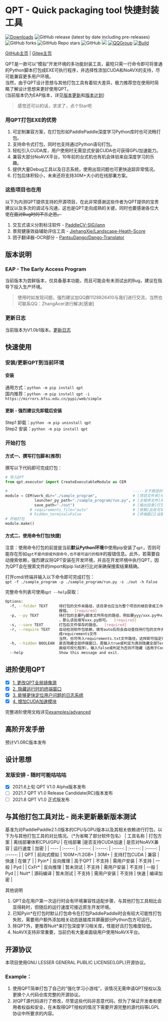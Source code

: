 # QPT - Quick packaging tool 快捷封装工具
[![Downloads](https://static.pepy.tech/personalized-badge/qpt?period=total&units=international_system&left_color=grey&right_color=orange&left_text=Pypi%20User)](https://pepy.tech/project/qpt)
![GitHub release (latest by date including pre-releases)](https://img.shields.io/github/v/release/GT-ZhangAcer/QPT?include_prereleases)
![GitHub forks](https://img.shields.io/github/forks/GT-ZhangAcer/QPT)
![GitHub Repo stars](https://img.shields.io/github/stars/GT-ZhangAcer/QPT)
![GitHub](https://img.shields.io/github/license/GT-ZhangAcer/QPT)
![](https://img.shields.io/badge/%E6%B7%B1%E5%BA%A6%E9%80%82%E9%85%8D-Win7+-9cf)
[![QQGroup](https://img.shields.io/badge/QQ群-1128826410-9cf?logo=tencent-qq&logoColor=000&logoWidth=15)](https://jq.qq.com/?_wv=1027&k=49HB5ymm)
[![Build](https://github.com/GT-ZhangAcer/QPT/actions/workflows/python-publish.yml/badge.svg)](https://github.com/GT-ZhangAcer/QPT/actions/workflows/python-publish.yml)

[GitHub主页](https://github.com/GT-ZhangAcer/QPT) | [Gitee主页](https://gitee.com/GT-zhangacer/QPT)

QPT是一款可以“模拟”开发环境的多功能封装工具，最短只需一行命令即可将普通的Python脚本打包成EXE可执行程序，并选择性添加CUDA和NoAVX的支持，尽可能兼容更多用户环境。    
当然，由于QPT设计思想与其他打包工具有着较大差异，极力推荐您在使用时简略了解设计思想来更好使用QPT。  
(当前版本仍为EAP版本，详见[版本更新](https://github.com/GT-ZhangAcer/QPT#eap---the-early-access-program)和[版本计划](RELEASE.MD)) 

> 感觉还可以的话，求求了，点个Star吧

### 用QPT打包EXE的优势
1. 可定制兼容方案，在打包形如PaddlePaddle深度学习Python库时也可流畅打包。
2. 支持命令式打包，同时也支持通过Python语句打包。
3. 轻松引入CUDA库，用户使用时无需显式安装CUDA也可获得GPU加速能力。
4. 兼容大部分NoAVX平台，10年前的台式机也有机会体验来自深度学习的乐趣。
5. 提供大量Debug工具以及日志系统，使用出现问题也可更快追踪异常情况。
6. 打包后体积较小，未来还将支持30M+大小的在线部署方案。

### 这些项目也在用
以下为内测QPT提供支持的开源项目，在此非常感谢这些作者为QPT提供的宝贵建议以及多次的调试与沟通，这也是QPT走向成熟的关键，同时也要感谢各位大佬~~在面对Bug时的不杀之恩。~~  
1. 交互式语义分割标注软件 - [PaddleCV-SIG/iann](https://github.com/PaddleCV-SIG/iann)
2. 景观健康效益辅助评估工具 - [JiehangXie/Landscape-Heath-Score](https://github.com/JiehangXie/Landscape-Heath-Score)
3. 团子翻译器-OCR部分 - [PantsuDango/Dango-Translator](https://github.com/PantsuDango/Dango-Translator)

## 版本说明
### EAP - The Early Access Program
当前版本为尝鲜版本，仅具备基本功能，而且可能会有未测试出的Bug，建议在指导下投入生产环境。  
> 使用时如发现问题，强烈建议加QQ群1128826410与我们进行交流，当然也可联系QQ：ZhangAcer进行解决[感谢] 

### 更新日志
当前版本为V1.0b1版本。[更新日志](RELEASE.MD)


## 快速使用
### 安装/更新QPT到当前环境
#### 安装
通用方式：`python -m pip install qpt`  
国内推荐：`python -m pip install qpt -i https://mirrors.bfsu.edu.cn/pypi/web/simple`
#### 更新 - 强烈建议先卸载后安装
Step1 卸载：`python -m pip uninstall qpt`  
Step2 安装：`python -m pip install qpt`
### 开始打包

#### 方式一、撰写打包脚本[推荐]
撰写以下代码即可完成打包：  
```python
# 导入QPT
from qpt.executor import CreateExecutableModule as CEM

#                                                        -----关于路径的部分，强烈建议使用绝对路径避免出现问题-----
module = CEM(work_dir="./sample_program",                # [项目文件夹]待打包的目录，并且该目录下需要有↓下方提到的py文件
             launcher_py_path="./sample_program/run.py", # [主程序文件]用户启动EXE文件后，QPT要执行的py文件
             save_path="./out")                          # [输出目录]打包后相关文件的输出目录
           # requirements_file="auto"                    # [依赖]此处可填入依赖文件路径，也可设置为auto自动搜索依赖
           # hidden_terminal=False                       # [终端窗口]设置为True后，运行时将不会展示黑色终端窗口    
# 开始打包
module.make()
```
#### 方式二、使用命令打包[快捷]
注意：使用命令打包的前提是当前**默认Python环境**中使用pip安装了`qpt`，否则可能存在形如`qpt不是内部或外部命令,也不是可运行的程序`的报错信息。此外，若需要自动搜索依赖，强烈建议将QPT安装在开发环境，并且在开发环境中执行QPT，因为QPT会在搜索文件的import和pip list进行比对来确保搜索结果精确。  

打开cmd/终端并输入以下命令即可完成打包：  
`qpt -f ./sample_program -p ./sample_program/run.py -s ./out -h False`  

完整命令列表可使用`qpt --help`获取：
```bash
Options:
  -f, --folder TEXT     待打包的文件夹路径，该目录也应当为整个项目的根目录或工作目录，否则可能会导致出现找不到模块等Python基础
                        报错。  [required]
  -p, --py TEXT         待打包的主要Py脚本文件所在的路径，例如要yyy/xxx.py中xxx.py是需要打包的主要Python文件
                        ，那么该处填写xxx.py即可。  [required]
  -s, --save TEXT       打包后文件保存的路径。  [required]
  -r, --require TEXT    自动检测软件包依赖，填写auto后将会自动查找待打包的文件夹路径中所有py文件的import使用情况，最终生
                        成requirements文件
                        当然，也可传入requirements.txt文件路径，这样即可指定依赖列表进行安装。
  -h, --hidden BOOLEAN  是否隐藏全部终端窗口，若输入true或判定为真则隐藏全部Terminal窗口（适用于使用了PyQT、TK等桌
                        面级可视化程序），输入false或判定为否则不隐藏（适用于Console & 终端程序）。
  --help                Show this message and exit.
```

## 进阶使用QPT
- [x] [1. 更改QPT全局镜像源](examples/advanced/更换镜像源.md)
- [x] [2. 隐藏运行时的终端窗口](examples/advanced/隐藏控制台窗口.md)
- [x] [3. 能够更快定位用户问题的日志系统](examples/advanced/收集用于Debug的用户日志.md)
- [x] [4. 增加CUDA加速模块](examples/advanced/增加CUDA的支持.md)

完整进阶使用文档详见[examples/advanced](examples/advanced)
## 高阶开发手册
预计V1.0RC版本发布
## 设计思想  


### 发版安排 - 随时可能咕咕咕
- [x] 2021.6上旬    QPT V1.0 Alpha版本发布  
- [ ] 2021.7       QPT V1.0 Release Candidate(RC)版本发布  
- [ ] 2021.8       QPT V1.0 正式版发布  

## 与其他打包工具对比 - 尚未更新最新版本测试
基准为对PaddlePaddle2.1.0版本的CPU与GPU版本以及其相关依赖进行打包，以下为与其他打包工具的对比情况。（\*为省略了部分软件包名）
| 工具名称 | 打包方案 | 离线部署体积CPU/GPU |  在线部署 |是否支持CUDA加速 | 是否对NoAVX兼容 | 运行速度 | 加密 |
|  ----  | :-----: | :-----: | :-----: | :-----: | :-----: | :-----: | :-----: |
| QPT  | 前向式模拟   | 100M+/1.2GB+ | 30M+ | 支持打包CUDA | 兼容 | 快速 | 在做了 |
| Pyin*  | 反向推理 | 高于QPT | 不支持 | 需用户安装 | 不支持 | 一般 | Pyd |
| CxFr*  | 反向推理 | 暂未测试 | 不支持 | 需用户安装 | 不支持 | 一般 | Pyd |
| Nuit*  | 源码编译 | 暂未测试 | 不支持 | 需用户安装 | 不支持 | 快速 | 编译加密 |

其他说明
1. QPT会在用户第一次运行时会有环境兼容性适配步骤，与其他打包工具相比会显得耗时，但随后的运行速度可接近原生开发环境。
2. 已知Pyin\*在打包时默认打包命令在打包PaddlePaddle时会有较大可能性打包失败，需要用户额外添加相关动态链接库并屏蔽部分Python包方可运行。
3. 除QPT外，更推荐Nuit\*来打包深度学习相关库，性能好且打包难度较低。
4. NoAVX支持非常重要，当前仍有大量桌面级用户使用NoAVX平台。


## 开源协议
本项目使用GNU LESSER GENERAL PUBLIC LICENSE(LGPL)开源协议。  
### Example：
1. 使用QPT简单打包了自己的“强化学习小游戏”，该情况无需申请QPT授权以及更换个人代码仓库完整的开源协议。   
2. 对QPT源代码进行了修改，尽管这些代码非恶意代码，但为了保证开发者和使用者权益和安全，在未取得QPT授权的情况下需要开源完整的源代码等LGPL协议中所要求的内容。
